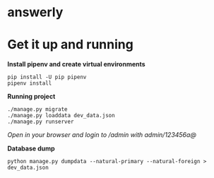 # answerly

# Get it up and running
**Install pipenv and create virtual environments**
```
pip install -U pip pipenv
pipenv install
```


**Running project**
```
./manage.py migrate
./manage.py loaddata dev_data.json
./manage.py runserver
```
*Open in your browser and login to /admin with admin/123456a@*

**Database dump**

```
python manage.py dumpdata --natural-primary --natural-foreign > dev_data.json
```

